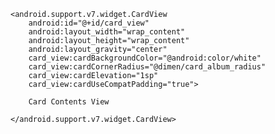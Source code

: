 <LinearLayout xmlns:android="http://schemas.android.com/apk/res/android"
    xmlns:card_view="http://schemas.android.com/apk/res-auto"
    android:layout_width="wrap_content"
    android:layout_height="wrap_content"
    android:clipToPadding="false"
    android:orientation="vertical"
    android:paddingTop="3dp"
    android:paddingRight="5dp"
    android:paddingLeft="5dp">

    <android.support.v7.widget.CardView
        android:id="@+id/card_view"
        android:layout_width="wrap_content"
        android:layout_height="wrap_content"
        android:layout_gravity="center"
        card_view:cardBackgroundColor="@android:color/white"
        card_view:cardCornerRadius="@dimen/card_album_radius"
        card_view:cardElevation="1sp"
        card_view:cardUseCompatPadding="true">
        
        Card Contents View
        
    </android.support.v7.widget.CardView>
</LinearLayout>
